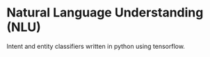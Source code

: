 # Natural Language Understanding (NLU)
Intent and entity classifiers written in python using tensorflow.